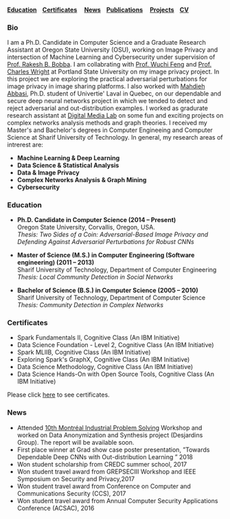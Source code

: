 

#### [Education](#education) &nbsp; &nbsp;[Certificates](#certificates) &nbsp; &nbsp; [News](#news)&nbsp; &nbsp; [Publications](/Publications/papers.html) &nbsp; &nbsp; [Projects](project.md)&nbsp; &nbsp; [CV](./CV.pdf)




### Bio

I am a Ph.D. Candidate in Computer Science and a Graduate Research Assistant at Oregon State University (OSU), working on Image Privacy and intersection of Machine Learning and Cybersecurity under supervision of [Prof. Rakesh B. Bobba](https://eecs.oregonstate.edu/people/bobba-rakesh). I  am collabrating with  [Prof. Wuchi Feng](https://web.cecs.pdx.edu/~wuchi/) and [Prof. Charles Wright](https://web.cecs.pdx.edu/~cvwright/) at Portland State University on my image privacy project. In this project we are exploring  the practical adversarial perturbations for image privacy in image sharing platforms. I also worked with 
 [Mahdieh Abbasi](http://mahdane.github.io), Ph.D. student of Univertie' Laval in Quebec, on our dependable and secure deep neural networks project in which we tended to detect and reject adversarial and out-distribution examples. I worked as gradurate research assistant at [Digital Media Lab](http://dml.ce.sharif.edu/dmlsite/?q=people)  on some fun and exciting projects on complex networks analysis methods and graph theories. I received my Master's and Bachelor's degrees in Computer Engineeing and Computer Science at Sharif University of Technology. In general, my research areas of intrerest are:

* **Machine Learning & Deep Learning** 
* **Data Science & Statistical Analysis** 
* **Data & Image Privacy** 
* **Complex Networks Analysis & Graph Mining** 
* **Cybersecurity** 


### Education

                         
* **Ph.D. Candidate in Computer Science (2014 – Present)**\
  Oregon State University, Corvallis, Oregon, USA.\
  *Thesis: Two Sides of a Coin: Adversarial-Based Image Privacy and Defending Against Adversarial Perturbations for Robust CNNs* 
  
* **Master of Science (M.S.) in Computer Engineering (Software engineering) (2011 – 2013)** \
  Sharif University of Technology, Department of Computer Engineering \
  *Thesis: Local Community Detection in Social Networks*
  
* **Bachelor of Science (B.S.) in Computer Science (2005 – 2010)**\
  Sharif University of Technology, Department of Computer Science\
  *Thesis: Community Detection in Complex Networks*
  

### Certificates
* Spark Fundamentals II,  Cognitive Class (An IBM Initiative)
* Data Science Foundation - Level 2,  Cognitive Class (An IBM Initiative)
* Spark MLlIB, Cognitive Class (An IBM Initiative)
* Exploring Spark's GraphX, Cognitive Class (An IBM Initiative)
* Data Science Methodology, Cognitive Class (An IBM Initiative)
* Data Science Hands-On with Open Source Tools, Cognitive Class (An IBM Initiative)

Please click [here](certificates.pdf) to see certificates.
 


### News
* Attended [10th Montréal Industrial Problem Solving](http://www.crm.umontreal.ca/industrialprob2020/) Workshop and worked on Data Anonymization and Synthesis project (Desjardins Group). The report will be available soon.
* First place winner at Grad show case poster presentation, ”Towards Dependable Deep CNNs with Out-distribution Learning ” 2018
* Won student  scholarship  from  CREDC summer school, 2017 
* Won student  travel award  from  GREPSECIII Workshop and IEEE Symposium on Security and Privacy,2017 
* Won student  travel award  from Conference on Computer and Communications Security (CCS), 2017 
* Won student  travel award  from  Annual Computer Security Applications Conference (ACSAC), 2016



